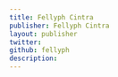 ```yaml
---
title: Fellyph Cintra
publisher: Fellyph Cintra
layout: publisher
twitter:
github: fellyph
description:
---
```

